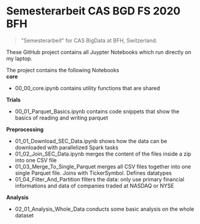 # Semesterarbeit CAS BGD FS 2020 BFH
> "Semesterarbeit" for CAS BigData at BFH, Switzerland.


These GitHub project contains all Juypter Notebooks which run directly on my laptop. 

The project contains the following Notebooks
<br>
__core__
* 00_00_core.ipynb contains utility functions that are shared

__Trials__
* 00_01_Parquet_Basics.ipynb contains code snippets that show the basics of reading and writing parquet

__Preprocessing__
* 01_01_Download_SEC_Data.ipynb shows how the data can be downloaded with parallelized Spark tasks
* 01_02_Join_SEC_Data.ipynb merges the content of the files inside a zip into one CSV file
* 01_03_Merge_To_Single_Parquet merges all CSV files together into one single Parquet file. Joins with TickerSymbol. Defines datatypes
* 01_04_Filter_And_Partition filters the data: only use primary financial informations and data of companies traded at NASDAQ or NYSE

__Analysis__
* 02_01_Analysis_Whole_Data conducts some basic analysis on the whole dataset

